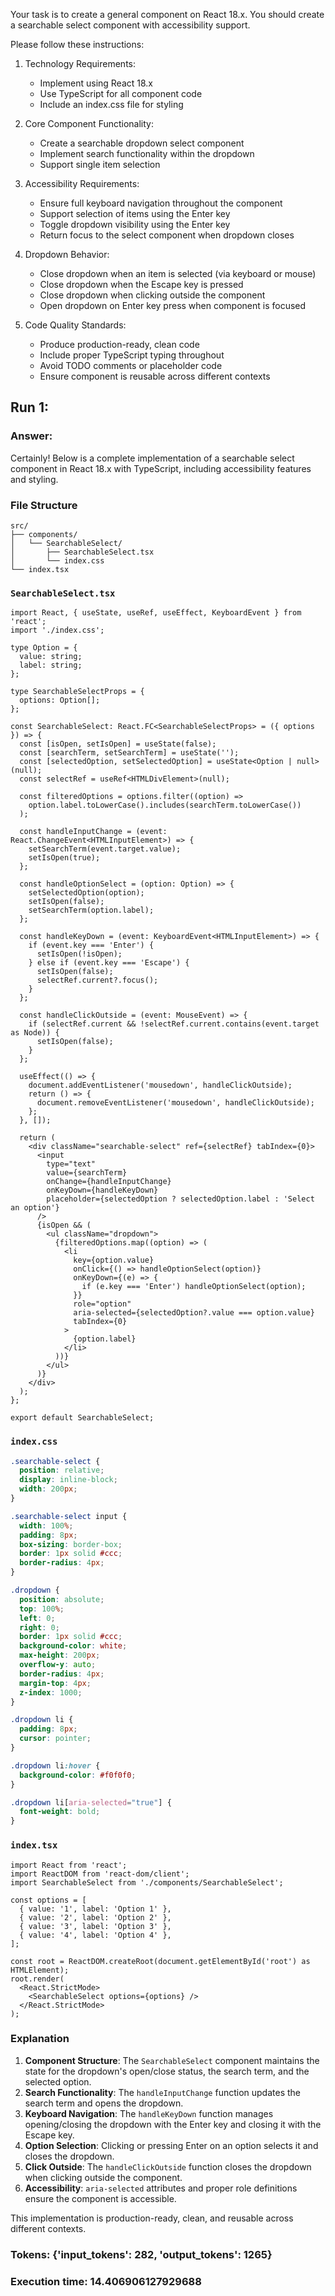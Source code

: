 Your task is to create a general component on React 18.x.
You should create a searchable select component with accessibility support.

Please follow these instructions:

1. Technology Requirements:
   - Implement using React 18.x
   - Use TypeScript for all component code
   - Include an index.css file for styling

2. Core Component Functionality:
   - Create a searchable dropdown select component
   - Implement search functionality within the dropdown
   - Support single item selection

3. Accessibility Requirements:
   - Ensure full keyboard navigation throughout the component
   - Support selection of items using the Enter key
   - Toggle dropdown visibility using the Enter key
   - Return focus to the select component when dropdown closes

4. Dropdown Behavior:
   - Close dropdown when an item is selected (via keyboard or mouse)
   - Close dropdown when the Escape key is pressed
   - Close dropdown when clicking outside the component
   - Open dropdown on Enter key press when component is focused

5. Code Quality Standards:
   - Produce production-ready, clean code
   - Include proper TypeScript typing throughout
   - Avoid TODO comments or placeholder code
   - Ensure component is reusable across different contexts
## Run 1:
### Answer:
Certainly! Below is a complete implementation of a searchable select component in React 18.x with TypeScript, including accessibility features and styling.

### File Structure
```
src/
├── components/
│   └── SearchableSelect/
│       ├── SearchableSelect.tsx
│       └── index.css
└── index.tsx
```

### `SearchableSelect.tsx`
```tsx
import React, { useState, useRef, useEffect, KeyboardEvent } from 'react';
import './index.css';

type Option = {
  value: string;
  label: string;
};

type SearchableSelectProps = {
  options: Option[];
};

const SearchableSelect: React.FC<SearchableSelectProps> = ({ options }) => {
  const [isOpen, setIsOpen] = useState(false);
  const [searchTerm, setSearchTerm] = useState('');
  const [selectedOption, setSelectedOption] = useState<Option | null>(null);
  const selectRef = useRef<HTMLDivElement>(null);

  const filteredOptions = options.filter((option) =>
    option.label.toLowerCase().includes(searchTerm.toLowerCase())
  );

  const handleInputChange = (event: React.ChangeEvent<HTMLInputElement>) => {
    setSearchTerm(event.target.value);
    setIsOpen(true);
  };

  const handleOptionSelect = (option: Option) => {
    setSelectedOption(option);
    setIsOpen(false);
    setSearchTerm(option.label);
  };

  const handleKeyDown = (event: KeyboardEvent<HTMLInputElement>) => {
    if (event.key === 'Enter') {
      setIsOpen(!isOpen);
    } else if (event.key === 'Escape') {
      setIsOpen(false);
      selectRef.current?.focus();
    }
  };

  const handleClickOutside = (event: MouseEvent) => {
    if (selectRef.current && !selectRef.current.contains(event.target as Node)) {
      setIsOpen(false);
    }
  };

  useEffect(() => {
    document.addEventListener('mousedown', handleClickOutside);
    return () => {
      document.removeEventListener('mousedown', handleClickOutside);
    };
  }, []);

  return (
    <div className="searchable-select" ref={selectRef} tabIndex={0}>
      <input
        type="text"
        value={searchTerm}
        onChange={handleInputChange}
        onKeyDown={handleKeyDown}
        placeholder={selectedOption ? selectedOption.label : 'Select an option'}
      />
      {isOpen && (
        <ul className="dropdown">
          {filteredOptions.map((option) => (
            <li
              key={option.value}
              onClick={() => handleOptionSelect(option)}
              onKeyDown={(e) => {
                if (e.key === 'Enter') handleOptionSelect(option);
              }}
              role="option"
              aria-selected={selectedOption?.value === option.value}
              tabIndex={0}
            >
              {option.label}
            </li>
          ))}
        </ul>
      )}
    </div>
  );
};

export default SearchableSelect;
```

### `index.css`
```css
.searchable-select {
  position: relative;
  display: inline-block;
  width: 200px;
}

.searchable-select input {
  width: 100%;
  padding: 8px;
  box-sizing: border-box;
  border: 1px solid #ccc;
  border-radius: 4px;
}

.dropdown {
  position: absolute;
  top: 100%;
  left: 0;
  right: 0;
  border: 1px solid #ccc;
  background-color: white;
  max-height: 200px;
  overflow-y: auto;
  border-radius: 4px;
  margin-top: 4px;
  z-index: 1000;
}

.dropdown li {
  padding: 8px;
  cursor: pointer;
}

.dropdown li:hover {
  background-color: #f0f0f0;
}

.dropdown li[aria-selected="true"] {
  font-weight: bold;
}
```

### `index.tsx`
```tsx
import React from 'react';
import ReactDOM from 'react-dom/client';
import SearchableSelect from './components/SearchableSelect';

const options = [
  { value: '1', label: 'Option 1' },
  { value: '2', label: 'Option 2' },
  { value: '3', label: 'Option 3' },
  { value: '4', label: 'Option 4' },
];

const root = ReactDOM.createRoot(document.getElementById('root') as HTMLElement);
root.render(
  <React.StrictMode>
    <SearchableSelect options={options} />
  </React.StrictMode>
);
```

### Explanation
1. **Component Structure**: The `SearchableSelect` component maintains the state for the dropdown's open/close status, the search term, and the selected option.
2. **Search Functionality**: The `handleInputChange` function updates the search term and opens the dropdown.
3. **Keyboard Navigation**: The `handleKeyDown` function manages opening/closing the dropdown with the Enter key and closing it with the Escape key.
4. **Option Selection**: Clicking or pressing Enter on an option selects it and closes the dropdown.
5. **Click Outside**: The `handleClickOutside` function closes the dropdown when clicking outside the component.
6. **Accessibility**: `aria-selected` attributes and proper role definitions ensure the component is accessible.

This implementation is production-ready, clean, and reusable across different contexts.

### Tokens: {'input_tokens': 282, 'output_tokens': 1265}
### Execution time: 14.406906127929688
